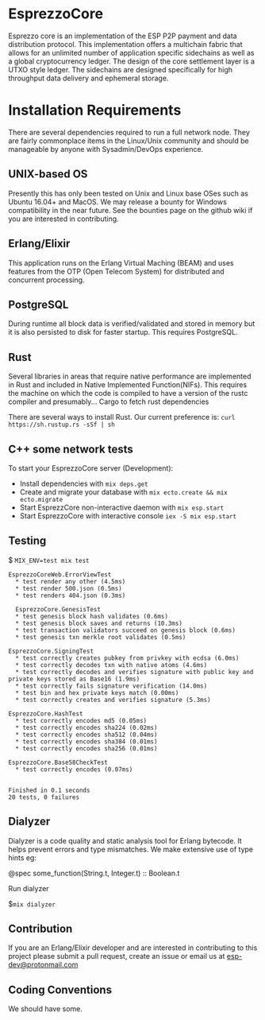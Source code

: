 # EsprezzoCore
Esprezzo core is an implementation of the ESP P2P payment and data distribution protocol. This implementation offers a multichain fabric that allows for an unlimited number of application specific sidechains as well as a global cryptocurrency ledger. The design of the core settlement layer is a UTXO style ledger. The sidechains are designed specifically for high throughput data delivery and ephemeral storage.

# Installation Requirements
There are several dependencies required to run a full network node. They are fairly commonplace items in the Linux/Unix community and should be manageable by anyone with Sysadmin/DevOps experience.

## UNIX-based OS
Presently this has only been tested on Unix and Linux base OSes such as Ubuntu 16.04+ and MacOS. We may release a bounty for Windows compatibility in the near future. See the bounties page on the github wiki if you are interested in contributing.


## Erlang/Elixir
This application runs on the Erlang Virtual Maching (BEAM) and uses features from the OTP (Open Telecom System) for distributed and concurrent processing.

## PostgreSQL
During runtime all block data is verified/validated and stored in memory but it is also
persisted to disk for faster startup. This requires PostgreSQL.

## Rust
Several libraries in areas that require native performance are implemented in Rust and included in Native Implemented Function(NIFs). This requires the machine on which the code is compiled to have a version of the rustc compiler and presumably... Cargo to fetch rust dependencies

There are several ways to install Rust. Our current preference is:
`curl https://sh.rustup.rs -sSf | sh`

## C++ some network tests

To start your EsprezzoCore server (Development):

  * Install dependencies with `mix deps.get`
  * Create and migrate your database with `mix ecto.create && mix ecto.migrate`
  * Start EsprezzCore non-interactive daemon with `mix esp.start`
  * Start EsprezzoCore with interactive console `iex -S mix esp.start`

## Testing
$ `MIX_ENV=test mix test`


```
EsprezzoCoreWeb.ErrorViewTest
  * test render any other (4.5ms)
  * test render 500.json (0.5ms)
  * test renders 404.json (0.3ms)

  EsprezzoCore.GenesisTest
  * test genesis block hash validates (0.6ms)
  * test genesis block saves and returns (10.3ms)
  * test transaction validators succeed on genesis block (0.6ms)
  * test genesis txn merkle root validates (0.5ms)

EsprezzoCore.SigningTest
  * test correctly creates pubkey from privkey with ecdsa (6.0ms)
  * test correctly decodes txn with native atoms (4.6ms)
  * test correctly decodes and verifies signature with public key and private keys stored as Base16 (1.9ms)
  * test correctly fails signature verification (14.0ms)
  * test bin and hex private keys match (0.00ms)
  * test correctly creates and verifies signature (5.3ms)

EsprezzoCore.HashTest
  * test correctly encodes md5 (0.05ms)
  * test correctly encodes sha224 (0.02ms)
  * test correctly encodes sha512 (0.04ms)
  * test correctly encodes sha384 (0.01ms)
  * test correctly encodes sha256 (0.01ms)

EsprezzoCore.Base58CheckTest
  * test correctly encodes (0.07ms)


Finished in 0.1 seconds
20 tests, 0 failures
```

## Dialyzer
Dialyzer is a code quality and static analysis tool for Erlang bytecode.
It helps prevent errors and type mismatches. We make extensive use of type hints eg:

@spec some_function(String.t, Integer.t) :: Boolean.t

Run dialyzer 

$`mix dialyzer`

## Contribution
If you are an Erlang/Elixir developer and are interested in contributing to this project
please submit a pull request, create an issue or email us at esp-dev@protonmail.com

## Coding Conventions
We should have some.